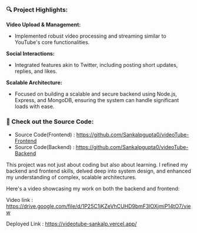 ### 🔍 Project Highlights:

**Video Upload & Management:**
- Implemented robust video processing and streaming similar to YouTube's core functionalities.

**Social Interactions:**
- Integrated features akin to Twitter, including posting short updates, replies, and likes.

**Scalable Architecture:**
- Focused on building a scalable and secure backend using Node.js, Express, and MongoDB, ensuring the system can handle significant loads with ease.

### 📌 Check out the Source Code:
- Source Code(Frontend) : https://github.com/Sankalpgupta0/videoTube-Frontend
- Source Code(Backend) : https://github.com/Sankalpgupta0/videoTube-Backend

This project was not just about coding but also about learning. I refined my backend and frontend skills, delved deep into system design, and enhanced my understanding of complex, scalable architectures. 

Here's a video showcasing my work on both the backend and frontend:

Video link : https://drive.google.com/file/d/1P25C1jKZeVhCUHD9bmF3lOXjmiP14tO7/view

Deployed Link : https://videotube-sankalp.vercel.app/


